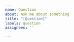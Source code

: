 ```yaml
---
name: Question
about: Ask me about something
title: "[Question]"
labels: question
assignees: ''

---
```



